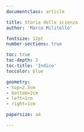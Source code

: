 ```yaml
---
documentclass: article

title: Storia della scienza
author: 'Marco Militello'

fontsize: 12pt
number-sections: true 

toc: true
toc-depth: 3
toc-title: 'Indice'
toccolor: blue

geometry:
- top=2.5cm
- bottom=2cm
- left=1cm
- right=1cm

papersize: a4

---
```

